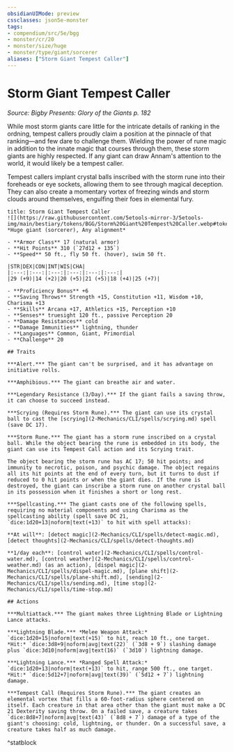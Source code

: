 ```yaml
---
obsidianUIMode: preview
cssclasses: json5e-monster
tags:
- compendium/src/5e/bgg
- monster/cr/20
- monster/size/huge
- monster/type/giant/sorcerer
aliases: ["Storm Giant Tempest Caller"]
---
```

# Storm Giant Tempest Caller
*Source: Bigby Presents: Glory of the Giants p. 182*  

While most storm giants care little for the intricate details of ranking in the ordning, tempest callers proudly claim a position at the pinnacle of that ranking—and few dare to challenge them. Wielding the power of rune magic in addition to the innate magic that courses through them, these storm giants are highly respected. If any giant can draw Annam's attention to the world, it would likely be a tempest caller.

Tempest callers implant crystal balls inscribed with the storm rune into their foreheads or eye sockets, allowing them to see through magical deception. They can also create a momentary vortex of freezing winds and storm clouds around themselves, engulfing their foes in elemental fury.

```ad-statblock
title: Storm Giant Tempest Caller
![](https://raw.githubusercontent.com/5etools-mirror-3/5etools-img/main/bestiary/tokens/BGG/Storm%20Giant%20Tempest%20Caller.webp#token)
*Huge giant (sorcerer), Any alignment*

- **Armor Class** 17 (natural armor)
- **Hit Points** 310 (`27d12 + 135`)
- **Speed** 50 ft., fly 50 ft. (hover), swim 50 ft.

|STR|DEX|CON|INT|WIS|CHA|
|:---:|:---:|:---:|:---:|:---:|:---:|
|29 (+9)|14 (+2)|20 (+5)|21 (+5)|18 (+4)|25 (+7)|

- **Proficiency Bonus** +6
- **Saving Throws** Strength +15, Constitution +11, Wisdom +10, Charisma +13
- **Skills** Arcana +17, Athletics +15, Perception +10
- **Senses** truesight 120 ft., passive Perception 20
- **Damage Resistances** cold
- **Damage Immunities** lightning, thunder
- **Languages** Common, Giant, Primordial
- **Challenge** 20

## Traits

***Alert.*** The giant can't be surprised, and it has advantage on initiative rolls.

***Amphibious.*** The giant can breathe air and water.

***Legendary Resistance (3/Day).*** If the giant fails a saving throw, it can choose to succeed instead.

***Scrying (Requires Storm Rune).*** The giant can use its crystal ball to cast the [scrying](2-Mechanics/CLI/spells/scrying.md) spell (save DC 17).

***Storm Rune.*** The giant has a storm rune inscribed on a crystal ball. While the object bearing the rune is embedded in its body, the giant can use its Tempest Call action and its Scrying trait.

The object bearing the storm rune has AC 17; 50 hit points; and immunity to necrotic, poison, and psychic damage. The object regains all its hit points at the end of every turn, but it turns to dust if reduced to 0 hit points or when the giant dies. If the rune is destroyed, the giant can inscribe a storm rune on another crystal ball in its possession when it finishes a short or long rest.

***Spellcasting.*** The giant casts one of the following spells, requiring no material components and using Charisma as the spellcasting ability (spell save DC 21, `dice:1d20+13|noform|text(+13)` to hit with spell attacks):

**At will**: [detect magic](2-Mechanics/CLI/spells/detect-magic.md), [detect thoughts](2-Mechanics/CLI/spells/detect-thoughts.md)

**1/day each**: [control water](2-Mechanics/CLI/spells/control-water.md), [control weather](2-Mechanics/CLI/spells/control-weather.md) (as an action), [dispel magic](2-Mechanics/CLI/spells/dispel-magic.md), [plane shift](2-Mechanics/CLI/spells/plane-shift.md), [sending](2-Mechanics/CLI/spells/sending.md), [time stop](2-Mechanics/CLI/spells/time-stop.md)

## Actions

***Multiattack.*** The giant makes three Lightning Blade or Lightning Lance attacks.

***Lightning Blade.*** *Melee Weapon Attack:* `dice:1d20+15|noform|text(+15)` to hit, reach 10 ft., one target. *Hit:* `dice:3d8+9|noform|avg|text(22)` (`3d8 + 9`) slashing damage plus `dice:3d10|noform|avg|text(16)` (`3d10`) lightning damage.

***Lightning Lance.*** *Ranged Spell Attack:* `dice:1d20+13|noform|text(+13)` to hit, range 500 ft., one target. *Hit:* `dice:5d12+7|noform|avg|text(39)` (`5d12 + 7`) lightning damage.

***Tempest Call (Requires Storm Rune).*** The giant creates an elemental vortex that fills a 60-foot-radius sphere centered on itself. Each creature in that area other than the giant must make a DC 21 Dexterity saving throw. On a failed save, a creature takes `dice:8d8+7|noform|avg|text(43)` (`8d8 + 7`) damage of a type of the giant's choosing: cold, lightning, or thunder. On a successful save, a creature takes half as much damage.
```
^statblock